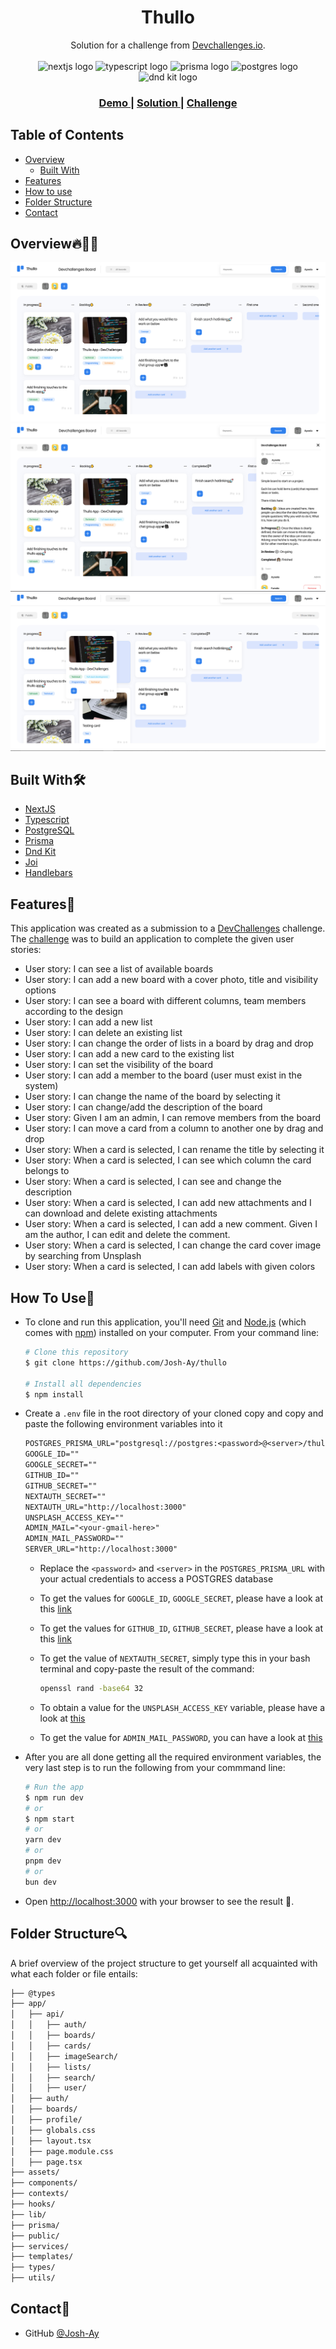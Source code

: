 <h1 align="center">Thullo</h1>

<div align="center">
  Solution for a challenge from  <a href="https://devchallenges.io" target="_blank">Devchallenges.io</a>.
</div>

<br />

<div align="center">
  <img 
    src="https://img.shields.io/badge/-Next_JS-black?style=for-the-badge&logoColor=white&logo=nextdotjs&color=000000"
    height="30"
    width="120"
    alt="nextjs logo"
  />
  <img 
    src="https://img.shields.io/badge/-TypeScript-blue?style=for-the-badge&logoColor=white&logo=typescript&color=3178C6"
    height="30"
    width="120"
    alt="typescript logo"
  />
  <img 
    src="https://img.shields.io/badge/-Prisma-black?style=for-the-badge&logo=prisma&logoColor=white"
    height="30"
    width="120"
    alt="prisma logo"
  />
  <img 
    src="https://img.shields.io/badge/-PostgreSQL-blue?style=for-the-badge&logoColor=white&logo=postgresql"
    height="30"
    width="120"
    alt="postgres logo"
  />
  <img 
    src="https://dndkit.com/dnd-kit-logo.svg"
    height="30"
    width="120"
    alt="dnd kit logo"
  />
</div>

<div align="center">
  <h3>
    <a href="https://thullo-silk.vercel.app/">
      Demo
    </a>
    <span> | </span>
    <a href="https://{your-url-to-the-solution}">
      Solution
    </a>
    <span> | </span>
    <a href="https://legacy.devchallenges.io/challenges/wP0LbGgEeKhpFHUpPpDh">
      Challenge
    </a>
  </h3>
</div>

<!-- TABLE OF CONTENTS -->

## Table of Contents

- [Overview](#overview)
  - [Built With](#built-with)
- [Features](#features)
- [How to use](#how-to-use)
- [Folder Structure](#folder-structure)
- [Contact](#contact)

<!-- OVERVIEW -->

## Overview🔥🧐🧐

![screenshot](./assets/thullo-1.png)
![screenshot](./assets/thullo-2.png)
![screenshot](./assets/thullo-3.png)

## Built With🛠
- [NextJS](https://nextjs.org/)
- [Typescript](https://www.typescriptlang.org/)
- [PostgreSQL](https://www.postgresql.org/)
- [Prisma](https://www.prisma.io/)
- [Dnd Kit](https://docs.dndkit.com/)
- [Joi](https://www.npmjs.com/package/joi)
- [Handlebars](https://handlebarsjs.com/)

## Features🤖
This application was created as a submission to a [DevChallenges](https://devchallenges.io/challenges) challenge. The [challenge](https://https://legacy.devchallenges.io/challenges/wP0LbGgEeKhpFHUpPpDh) was to build an application to complete the given user stories:
- User story: I can see a list of available boards
- User story: I can add a new board with a cover photo, title and visibility options
- User story: I can see a board with different columns, team members according to the design
- User story: I can add a new list
- User story: I can delete an existing list
- User story: I can change the order of lists in a board by drag and drop
- User story: I can add a new card to the existing list
- User story: I can set the visibility of the board
- User story: I can add a member to the board (user must exist in the system)
- User story: I can change the name of the board by selecting it
- User story: I can change/add the description of the board
- User story: Given I am an admin, I can remove members from the board
- User story: I can move a card from a column to another one by drag and drop
- User story: When a card is selected, I can rename the title by selecting it
- User story: When a card is selected, I can see which column the card belongs to
- User story: When a card is selected, I can see and change the description
- User story: When a card is selected, I can add new attachments and I can download and delete existing attachments
- User story: When a card is selected, I can add a new comment. Given I am the author, I can edit and delete the comment.
- User story: When a card is selected, I can change the card cover image by searching from Unsplash
- User story: When a card is selected, I can add labels with given colors

## How To Use🚀
- To clone and run this application, you'll need [Git](https://git-scm.com) and [Node.js](https://nodejs.org/en/download/) (which comes with [npm](http://npmjs.com)) installed on your computer. From your command line:
  ```bash
  # Clone this repository
  $ git clone https://github.com/Josh-Ay/thullo

  # Install all dependencies
  $ npm install
  ```

- Create a `.env` file in the root directory of your cloned copy and copy and paste the following environment variables into it 
  ```txt
  POSTGRES_PRISMA_URL="postgresql://postgres:<password>@<server>/thulloDB"
  GOOGLE_ID=""
  GOOGLE_SECRET=""
  GITHUB_ID=""
  GITHUB_SECRET=""
  NEXTAUTH_SECRET=""
  NEXTAUTH_URL="http://localhost:3000"
  UNSPLASH_ACCESS_KEY=""
  ADMIN_MAIL="<your-gmail-here>"
  ADMIN_MAIL_PASSWORD=""
  SERVER_URL="http://localhost:3000"
  ```

  - Replace the `<password>` and `<server>` in the `POSTGRES_PRISMA_URL` with your actual credentials to access a POSTGRES database
  - To get the values for `GOOGLE_ID`, `GOOGLE_SECRET`, please have a look at this [link](https://support.google.com/cloud/answer/6158849?hl=en)

  - To get the values for `GITHUB_ID`, `GITHUB_SECRET`, please have a look at this [link](https://docs.github.com/en/apps/oauth-apps/building-oauth-apps/authenticating-to-the-rest-api-with-an-oauth-app)

  - To get the value of `NEXTAUTH_SECRET`, simply type this in your bash terminal and copy-paste the result of the command:
    ```bash
    openssl rand -base64 32
    ```

  - To obtain a value for the `UNSPLASH_ACCESS_KEY` variable, please have a look at [this](https://unsplash.com/documentation)

  - To get the value for `ADMIN_MAIL_PASSWORD`, you can have a look at [this](https://support.google.com/accounts/answer/185833?hl=en)

- After you are all done getting all the required environment variables, the very last step is to run the following from your commmand line:
  ```bash
  # Run the app
  $ npm run dev
  # or
  $ npm start
  # or
  yarn dev
  # or
  pnpm dev
  # or
  bun dev
  ```

- Open [http://localhost:3000](http://localhost:3000) with your browser to see the result 🚀.

## Folder Structure🔍
A brief overview of the project structure to get yourself all acquainted with what each folder or file entails:

```bash
├── @types
├── app/
│   ├── api/
│   │   ├── auth/
│   │   ├── boards/
│   │   ├── cards/
│   │   ├── imageSearch/
│   │   ├── lists/
│   │   ├── search/
│   │   ├── user/
│   ├── auth/
│   ├── boards/
│   ├── profile/
│   ├── globals.css
│   ├── layout.tsx
│   ├── page.module.css
│   ├── page.tsx
├── assets/
├── components/
├── contexts/
├── hooks/
├── lib/
├── prisma/
├── public/
├── services/
├── templates/
├── types/
├── utils/
```

## Contact💌
- GitHub [@Josh-Ay](https://{github.com/Josh-Ay})
